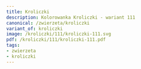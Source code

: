 ```yaml
---
title: Kroliczki
description: Kolorowanka Kroliczki - wariant 111
canonical: /zwierzeta/kroliczki
variant_of: kroliczki
image: /kroliczki/111/kroliczki-111.svg
pdf: /kroliczki/111/kroliczki-111.pdf
tags:
- zwierzeta
- kroliczki
---
```

